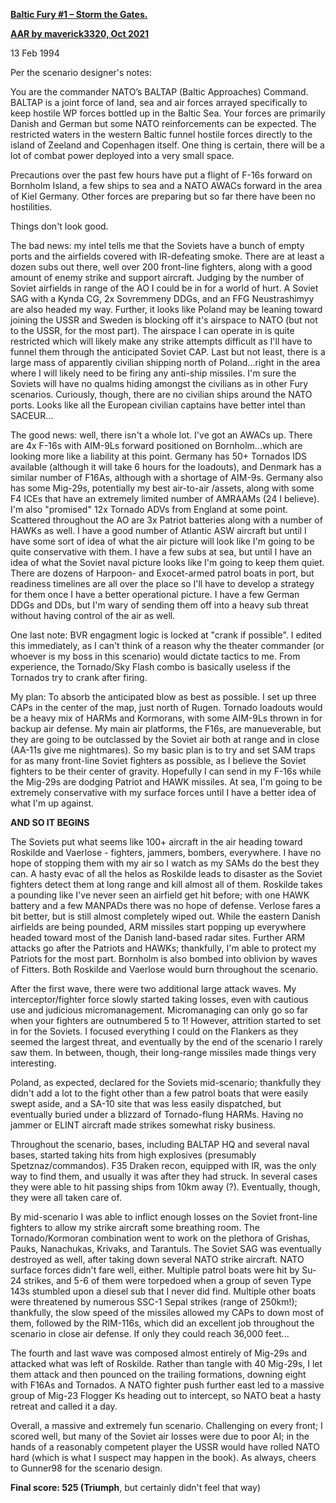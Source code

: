 **<u>Baltic Fury \#1 – Storm the Gates.</u>**

**<u>AAR by maverick3320, Oct 2021</u>**

13 Feb 1994  
  
Per the scenario designer's notes:  
  
You are the commander NATO’s BALTAP (Baltic Approaches) Command. BALTAP
is a joint force of land, sea and air forces arrayed specifically to
keep hostile WP forces bottled up in the Baltic Sea. Your forces are
primarily Danish and German but some NATO reinforcements can be
expected. The restricted waters in the western Baltic funnel hostile
forces directly to the island of Zeeland and Copenhagen itself. One
thing is certain, there will be a lot of combat power deployed into a
very small space.  
  
Precautions over the past few hours have put a flight of F-16s forward
on Bornholm Island, a few ships to sea and a NATO AWACs forward in the
area of Kiel Germany. Other forces are preparing but so far there have
been no hostilities.  
  
Things don't look good.  
  
The bad news: my intel tells me that the Soviets have a bunch of empty
ports and the airfields covered with IR-defeating smoke. There are at
least a dozen subs out there, well over 200 front-line fighters, along
with a good amount of enemy strike and support aircraft. Judging by the
number of Soviet airfields in range of the AO I could be in for a world
of hurt. A Soviet SAG with a Kynda CG, 2x Sovremmeny DDGs, and an FFG
Neustrashimyy are also headed my way. Further, it looks like Poland may
be leaning toward joining the USSR and Sweden is blocking off it's
airspace to NATO (but not to the USSR, for the most part). The airspace
I can operate in is quite restricted which will likely make any strike
attempts difficult as I'll have to funnel them through the anticipated
Soviet CAP. Last but not least, there is a large mass of apparently
civilian shipping north of Poland...right in the area where I will
likely need to be firing any anti-ship missiles. I'm sure the Soviets
will have no qualms hiding amongst the civilians as in other Fury
scenarios. Curiously, though, there are no civilian ships around the
NATO ports. Looks like all the European civilian captains have better
intel than SACEUR...  
  
The good news: well, there isn't a whole lot. I've got an AWACs up.
There are 4x F-16s with AIM-9Ls forward positioned on Bornholm...which
are looking more like a liability at this point. Germany has 50+
Tornados IDS available (although it will take 6 hours for the loadouts),
and Denmark has a similar number of F16As, although with a shortage of
AIM-9s. Germany also has some Mig-29s, potentially my best air-to-air
/assets, along with some F4 ICEs that have an extremely limited number of
AMRAAMs (24 I believe). I'm also "promised" 12x Tornado ADVs from
England at some point. Scattered throughout the AO are 3x Patriot
batteries along with a number of HAWKs as well. I have a good number of
Atlantic ASW aircraft but until I have some sort of idea of what the air
picture will look like I'm going to be quite conservative with them. I
have a few subs at sea, but until I have an idea of what the Soviet
naval picture looks like I'm going to keep them quiet. There are dozens
of Harpoon- and Exocet-armed patrol boats in port, but readiness
timelines are all over the place so I'll have to develop a strategy for
them once I have a better operational picture. I have a few German DDGs
and DDs, but I'm wary of sending them off into a heavy sub threat
without having control of the air as well.  
  
One last note: BVR engagment logic is locked at "crank if possible". I
edited this immediately, as I can't think of a reason why the theater
commander (or whoever is my boss in this scenario) would dictate tactics
to me. From experience, the Tornado/Sky Flash combo is basically useless
if the Tornados try to crank after firing.  
  
My plan: To absorb the anticipated blow as best as possible. I set up
three CAPs in the center of the map, just north of Rugen. Tornado
loadouts would be a heavy mix of HARMs and Kormorans, with some AIM-9Ls
thrown in for backup air defense. My main air platforms, the F16s, are
manueverable, but they are going to be outclassed by the Soviet air both
at range and in close (AA-11s give me nightmares). So my basic plan is
to try and set SAM traps for as many front-line Soviet fighters as
possible, as I believe the Soviet fighters to be their center of
gravity. Hopefully I can send in my F-16s while the Mig-29s are dodging
Patriot and HAWK missiles. At sea, I'm going to be extremely
conservative with my surface forces until I have a better idea of what
I'm up against.  
  
**AND SO IT BEGINS**  
  
The Soviets put what seems like 100+ aircraft in the air heading toward
Roskilde and Vaerlose - fighters, jammers, bombers, everywhere. I have
no hope of stopping them with my air so I watch as my SAMs do the best
they can. A hasty evac of all the helos as Roskilde leads to disaster as
the Soviet fighters detect them at long range and kill almost all of
them. Roskilde takes a pounding like I've never seen an airfield get hit
before; with one HAWK battery and a few MANPADs there was no hope of
defense. Verlose fares a bit better, but is still almost completely
wiped out. While the eastern Danish airfields are being pounded, ARM
missiles start popping up everywhere headed toward most of the Danish
land-based radar sites. Further ARM attacks go after the Patriots and
HAWKs; thankfully, I'm able to protect my Patriots for the most part.
Bornholm is also bombed into oblivion by waves of Fitters. Both Roskilde
and Vaerlose would burn throughout the scenario.  
  
After the first wave, there were two additional large attack waves. My
interceptor/fighter force slowly started taking losses, even with
cautious use and judicious micromanagement. Micromanaging can only go so
far when your fighters are outnumbered 5 to 1! However, attrition
started to set in for the Soviets. I focused everything I could on the
Flankers as they seemed the largest threat, and eventually by the end of
the scenario I rarely saw them. In between, though, their long-range
missiles made things very interesting.  
  
Poland, as expected, declared for the Soviets mid-scenario; thankfully
they didn't add a lot to the fight other than a few patrol boats that
were easily swept aside, and a SA-10 site that was less easily
dispatched, but eventually buried under a blizzard of Tornado-flung
HARMs. Having no jammer or ELINT aircraft made strikes somewhat risky
business.  
  
Throughout the scenario, bases, including BALTAP HQ and several naval
bases, started taking hits from high explosives (presumably
Spetznaz/commandos). F35 Draken recon, equipped with IR, was the only
way to find them, and usually it was after they had struck. In several
cases they were able to hit passing ships from 10km away (?).
Eventually, though, they were all taken care of.  
  
By mid-scenario I was able to inflict enough losses on the Soviet
front-line fighters to allow my strike aircraft some breathing room. The
Tornado/Kormoran combination went to work on the plethora of Grishas,
Pauks, Nanachukas, Krivaks, and Tarantuls. The Soviet SAG was eventually
destroyed as well, after taking down several NATO strike aircraft. NATO
surface forces didn't fare well, either. Multiple patrol boats were hit
by Su-24 strikes, and 5-6 of them were torpedoed when a group of seven
Type 143s stumbled upon a diesel sub that I never did find. Multiple
other boats were threatened by numerous SSC-1 Sepal strikes (range of
250km!); thankfully, the slow speed of the missiles allowed my CAPs to
down most of them, followed by the RIM-116s, which did an excellent job
throughout the scenario in close air defense. If only they could reach
36,000 feet...  
  
The fourth and last wave was composed almost entirely of Mig-29s and
attacked what was left of Roskilde. Rather than tangle with 40 Mig-29s,
I let them attack and then pounced on the trailing formations, downing
eight with F16As and Tornados. A NATO fighter push further east led to a
massive group of Mig-23 Flogger Ks heading out to intercept, so NATO
beat a hasty retreat and called it a day.  
  
Overall, a massive and extremely fun scenario. Challenging on every
front; I scored well, but many of the Soviet air losses were due to poor
AI; in the hands of a reasonably competent player the USSR would have
rolled NATO hard (which is what I suspect may happen in the book). As
always, cheers to Gunner98 for the scenario design.  
  
**Final score: 525 (Triumph**, but certainly didn't feel that way)

